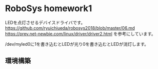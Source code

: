 RoboSys homework1
===

LEDを点灯させるデバイスドライバです。  
https://github.com/ryuichiueda/robosys2018/blob/master/06.md  
https://prev.net-newbie.com/linux/driver/driver2.html を参考にしています。

/dev/myled0に1を書き込むとLEDが光り0を書き込むとLEDが消灯します。

## 環境構築
